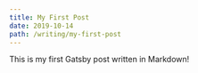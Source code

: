 ```yaml
---
title: My First Post
date: 2019-10-14
path: /writing/my-first-post
---
```

This is my first Gatsby post written in Markdown!
